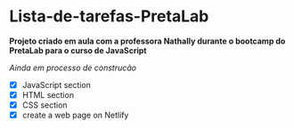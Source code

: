 # Lista-de-tarefas-PretaLab
**Projeto criado em aula com a professora Nathally durante o bootcamp do PretaLab para o curso de JavaScript**

*Ainda em processo de construcão*
- [x] JavaScript section
- [x] HTML section
- [x] CSS section
- [x] create a web page on Netlify
